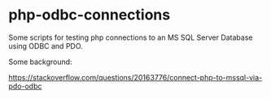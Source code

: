# php-odbc-connections
Some scripts for testing php connections to an MS SQL Server Database using ODBC and PDO.

Some background:

https://stackoverflow.com/questions/20163776/connect-php-to-mssql-via-pdo-odbc
